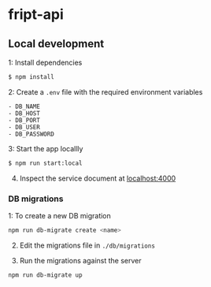 # fript-api

## Local development

1: Install dependencies

```bash
$ npm install
```

2: Create a `.env` file with the required environment variables

```
- DB_NAME
- DB_HOST
- DB_PORT
- DB_USER
- DB_PASSWORD
```

3: Start the app locallly

```bash
$ npm run start:local
```

4. Inspect the service document at [localhost:4000](http://localhost:4000)

### DB migrations

1: To create a new DB migration

```bash
npm run db-migrate create <name>
```

2. Edit the migrations file in `./db/migrations`

3. Run the migrations against the server

```bash
npm run db-migrate up
```